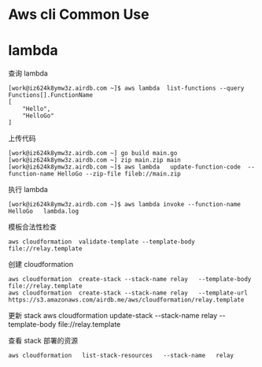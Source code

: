 Aws cli Common Use
==================

# lambda 
查询 lambda

    [work@iz624k8ymw3z.airdb.com ~]$ aws lambda  list-functions --query Functions[].FunctionName
    [
        "Hello", 
        "HelloGo"
    ]


上传代码

    [work@iz624k8ymw3z.airdb.com ~] go build main.go
    [work@iz624k8ymw3z.airdb.com ~] zip main.zip main
    [work@iz624k8ymw3z.airdb.com ~]$ aws lambda   update-function-code  --function-name HelloGo --zip-file fileb://main.zip


执行 lambda

    [work@iz624k8ymw3z.airdb.com ~]$ aws lambda invoke --function-name HelloGo   lambda.log

模板合法性检查

    aws cloudformation  validate-template --template-body  file://relay.template 


创建 cloudformation

    aws cloudformation  create-stack --stack-name relay   --template-body  file://relay.template
    aws cloudformation  create-stack --stack-name relay   --template-url  https://s3.amazonaws.com/airdb.me/aws/cloudformation/relay.template

更新 stack
    aws cloudformation  update-stack  --stack-name  relay  --template-body  file://relay.template

查看 stack 部署的资源

    aws cloudformation   list-stack-resources   --stack-name   relay
